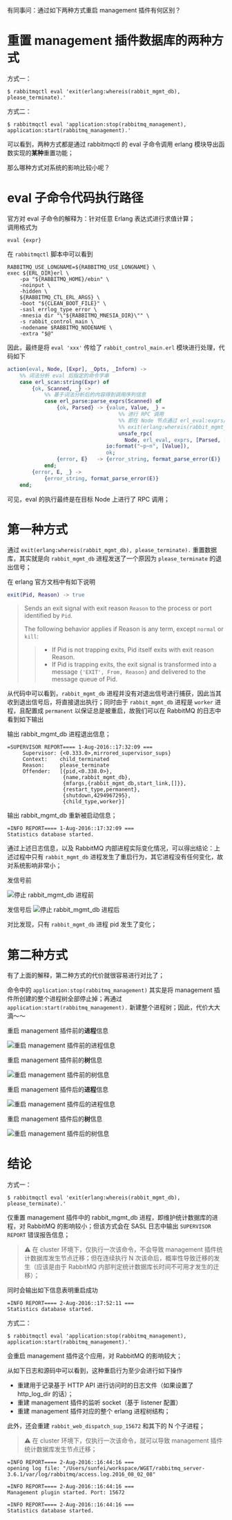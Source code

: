 

有同事问：通过如下两种方式重启 management 插件有何区别？

# 重置 management 插件数据库的两种方式

方式一：
```shell
$ rabbitmqctl eval 'exit(erlang:whereis(rabbit_mgmt_db), please_terminate).'
```

方式二：
```shell
$ rabbitmqctl eval 'application:stop(rabbitmq_management), application:start(rabbitmq_management).'
```

可以看到，两种方式都是通过 rabbitmqctl 的 eval 子命令调用 erlang 模块导出函数实现的**某种**重置功能；

那么哪种方式对系统的影响比较小呢？

# eval 子命令代码执行路径

官方对 eval 子命令的解释为：针对任意 Erlang 表达式进行求值计算；    
调用格式为
```shell
eval {expr}
```

在 `rabbitmqctl` 脚本中可以看到
```shell
RABBITMQ_USE_LONGNAME=${RABBITMQ_USE_LONGNAME} \
exec ${ERL_DIR}erl \
    -pa "${RABBITMQ_HOME}/ebin" \
    -noinput \
    -hidden \
    ${RABBITMQ_CTL_ERL_ARGS} \
    -boot "${CLEAN_BOOT_FILE}" \
    -sasl errlog_type error \
    -mnesia dir "\"${RABBITMQ_MNESIA_DIR}\"" \
    -s rabbit_control_main \
    -nodename $RABBITMQ_NODENAME \
    -extra "$@"
```

因此，最终是将 `eval 'xxx'` 传给了 `rabbit_control_main.erl` 模块进行处理，代码如下

```erlang
action(eval, Node, [Expr], _Opts, _Inform) ->
	%% 词法分析 eval 后指定的命令字串
    case erl_scan:string(Expr) of
        {ok, Scanned, _} ->
	        %% 基于词法分析后的内容得到调用序列信息
            case erl_parse:parse_exprs(Scanned) of
                {ok, Parsed} -> {value, Value, _} =
					                %% 进行 RPC 调用
					                %% 即在 Node 节点通过 erl_eval:exprs/1 执行
					                %% exit(erlang:whereis(rabbit_mgmt_db), please_terminate).
                                    unsafe_rpc(
                                      Node, erl_eval, exprs, [Parsed, []]), 
                                io:format("~p~n", [Value]),
                                ok;
                {error, E}   -> {error_string, format_parse_error(E)}
            end;
        {error, E, _} ->
            {error_string, format_parse_error(E)}
    end;
```

可见，eval 的执行最终是在目标 Node 上进行了 RPC 调用；

# 第一种方式

通过 `exit(erlang:whereis(rabbit_mgmt_db), please_terminate).` 重置数据库，其实就是向 `rabbit_mgmt_db` 进程发送了一个原因为 `please_terminate` 的退出信号；

在 erlang 官方文档中有如下说明

```erlang
exit(Pid, Reason) -> true
```

> Sends an exit signal with exit reason `Reason` to the process or port identified by `Pid`.
> 
> The following behavior applies if Reason is any term, except `normal` or `kill`:
>> - If Pid is not trapping exits, Pid itself exits with exit reason Reason.
>> - If Pid is trapping exits, the exit signal is transformed into a message `{'EXIT', From, Reason}` and delivered to the message queue of Pid.

从代码中可以看到，`rabbit_mgmt_db` 进程并没有对退出信号进行捕获，因此当其收到退出信号后，将直接退出执行；同时由于 `rabbit_mgmt_db` 进程是 `worker` 进程，且配置成 `permanent` 以保证总是被重启，故我们可以在 RabbitMQ 的日志中看到如下输出

输出 rabbit_mgmt_db 进程退出信息；
```shell
=SUPERVISOR REPORT==== 1-Aug-2016::17:32:09 ===
     Supervisor: {<0.333.0>,mirrored_supervisor_sups}
     Context:    child_terminated
     Reason:     please_terminate
     Offender:   [{pid,<0.338.0>},
                  {name,rabbit_mgmt_db},
                  {mfargs,{rabbit_mgmt_db,start_link,[]}},
                  {restart_type,permanent},
                  {shutdown,4294967295},
                  {child_type,worker}]
```

输出 rabbit_mgmt_db 重新被启动信息；
```shell
=INFO REPORT==== 1-Aug-2016::17:32:09 ===
Statistics database started.
```

通过上述日志信息，以及 RabbitMQ 内部进程实际变化情况，可以得出结论：上述过程中只有 `rabbit_mgmt_db` 进程发生了重启行为，其它进程没有任何变化，故对系统影响非常小；

发信号前

![停止 rabbit_mgmt_db 进程前](https://raw.githubusercontent.com/moooofly/ImageCache/master/%E4%BB%85%E5%81%9C%E6%AD%A2rabbit_mgmt_db%E7%9A%84%E6%96%B9%E5%BC%8F_1.png "停止 rabbit_mgmt_db 进程前")

发信号后
![停止 rabbit_mgmt_db 进程后](https://raw.githubusercontent.com/moooofly/ImageCache/master/%E4%BB%85%E5%81%9C%E6%AD%A2rabbit_mgmt_db%E7%9A%84%E6%96%B9%E5%BC%8F_2.png "停止 rabbit_mgmt_db 进程后")

对比发现，只有 `rabbit_mgmt_db` 进程 pid 发生了变化；

# 第二种方式

有了上面的解释，第二种方式的代价就很容易进行对比了；

命令中的 `application:stop(rabbitmq_management)` 其实是将 management 插件所创建的整个进程树全部停止掉；再通过 `application:start(rabbitmq_management).` 新建整个进程树；因此，代价大大滴～～

重启 management 插件前的**进程**信息

![重启 management 插件前的进程信息](https://raw.githubusercontent.com/moooofly/ImageCache/master/%E9%87%8D%E5%90%AFmanagement%E6%8F%92%E4%BB%B6%E5%89%8D%E7%9A%84%E8%BF%9B%E7%A8%8B%E4%BF%A1%E6%81%AF.png "重启 management 插件前的进程信息")

重启 management 插件前的**树**信息

![重启 management 插件前的树信息](https://raw.githubusercontent.com/moooofly/ImageCache/master/%E9%87%8D%E5%90%AFmanagement%E6%8F%92%E4%BB%B6%E5%89%8D%E7%9A%84%E6%A0%91%E4%BF%A1%E6%81%AF.png "重启 management 插件前的树信息")


重启 management 插件后的**进程**信息

![重启 management 插件后的进程信息](https://raw.githubusercontent.com/moooofly/ImageCache/master/%E9%87%8D%E5%90%AFmanagement%E6%8F%92%E4%BB%B6%E5%90%8E%E7%9A%84%E8%BF%9B%E7%A8%8B%E4%BF%A1%E6%81%AF.png "重启 management 插件后的进程信息")

重启 management 插件后的**树**信息

![重启 management 插件后的树信息](https://raw.githubusercontent.com/moooofly/ImageCache/master/%E9%87%8D%E5%90%AFmanagement%E6%8F%92%E4%BB%B6%E5%90%8E%E7%9A%84%E6%A0%91%E4%BF%A1%E6%81%AF.png "重启 management 插件后的树信息")


# 结论


方式一：
```shell
$ rabbitmqctl eval 'exit(erlang:whereis(rabbit_mgmt_db), please_terminate).'
```

仅重置 management 插件中的 rabbit_mgmt_db 进程，即维护统计数据库的进程，对 RabbitMQ 的影响较小；但该方式会在 SASL 日志中输出 `SUPERVISOR REPORT` 错误报告信息；

> ⚠️ 在 cluster 环境下，仅执行一次该命令，不会导致 management 插件统计数据库发生节点迁移；但在连续执行 N 次该命后，概率性导致迁移的发生（应该是由于 RabbitMQ 内部判定统计数据库长时间不可用才发生的迁移）；

同时会输出如下信息表明重启成功
```shell
=INFO REPORT==== 2-Aug-2016::17:52:11 ===
Statistics database started.
```


方式二：
```shell
$ rabbitmqctl eval 'application:stop(rabbitmq_management), application:start(rabbitmq_management).'
```

会重启 management 插件这个应用，对 RabbitMQ 的影响较大；

从如下日志和源码中可以看到，这种重启行为至少会进行如下操作
- 重建用于记录基于 HTTP API 进行访问时的日志文件（如果设置了 http_log_dir 的话）；
- 重建 management 插件的监听 socket（基于 listener 配置） 
- 重建 management 插件对应的整个 erlang 进程树结构；

此外，还会重建 `rabbit_web_dispatch_sup_15672` 和其下的 N 个子进程；

> ⚠️ 在 cluster 环境下，仅执行一次该命令，就可以导致 management 插件统计数据库发生节点迁移；

```shell
=INFO REPORT==== 2-Aug-2016::16:44:16 ===
opening log file: "/Users/sunfei/workspace/WGET/rabbitmq_server-3.6.1/var/log/rabbitmq/access.log.2016_08_02_08"

=INFO REPORT==== 2-Aug-2016::16:44:16 ===
Management plugin started. Port: 15672

=INFO REPORT==== 2-Aug-2016::16:44:16 ===
Statistics database started.
```